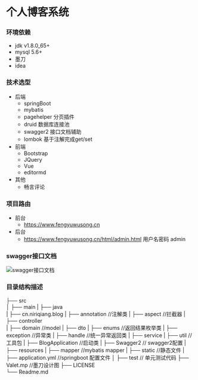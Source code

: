 个人博客系统
===========================

### 环境依赖
- jdk v1.8.0_65+
- mysql 5.6+
- 墨刀
- idea

### 技术选型
- 后端
    - springBoot 
    - mybatis
    - pagehelper 分页插件
    - druid 数据库连接池
    - swagger2 接口文档辅助
    - lombok 基于注解完成get/set
- 前端
    - Bootstrap
    - JQuery
    - Vue
    - editormd
- 其他
    - 畅言评论

### 项目路由
- 前台
    - https://www.fengyuwusong.cn
- 后台
    - https://www.fengyuwusong.cn/html/admin.html 用户名密码 admin

### swagger接口文档
![swagger接口文档](http://www.fengyuwusong.cn/images/swagger-ui.png)


### 目录结构描述

├── src                      
│   ├── main
|           ├── java        
|               ├── cn.niriqiang.blog
|                   ├── annotation       //注解类
|                   ├── aspect           //拦截器
|                   ├── controller       
|                   ├── domain           //model
|                   ├── dto
|                   ├── enums            //返回结果枚举类
|                   ├── exception        //异常类
|                   ├── handle           //统一异常返回类
|                   ├── service
|                   ├── util             //工具包
|                   ├── BlogApplication   //启动类
|                   ├── Swagger2          // swagger2配置
|           ├── resources
|               ├── mapper               //mybatis mapper
|               ├── static               //静态文件
|               ├── application.yml      //springboot 配置文件
│   ├── test                // 单元测试代码
├── Valet.mp           //墨刀设计图
├── LICENSE                        
└── Readme.md                       

